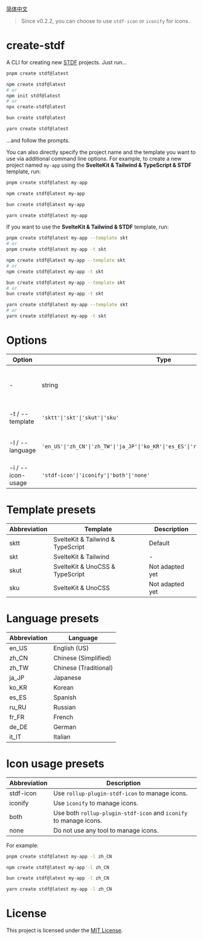 [简体中文](https://github.com/any-tdf/stdf/blob/main/packages/create-stdf/README_CN.md)

> Since v0.2.2, you can choose to use `stdf-icon` or `iconify` for icons.

# create-stdf

A CLI for creating new [STDF](https://stdf.design) projects. Just run...

<!-- :::code-groups -->
<!-- pnpm -->
```sh
pnpm create stdf@latest
```
<!-- :: -->
<!-- npm -->
```sh
npm create stdf@latest
# or
npm init stdf@latest
# or
npx create-stdf@latest
```
<!-- :: -->
<!-- bun -->
```sh
bun create stdf@latest
```
<!-- :: -->
<!-- yarn -->
```sh
yarn create stdf@latest
```
<!-- ::: -->

...and follow the prompts.

You can also directly specify the project name and the template you want to use via additional command line options. For example, to create a new project named `my-app` using the **SvelteKit & Tailwind & TypeScript & STDF** template, run:

<!-- :::code-groups -->
<!-- pnpm -->
```sh
pnpm create stdf@latest my-app
```
<!-- :: -->
<!-- npm -->
```sh
npm create stdf@latest my-app
```
<!-- :: -->
<!-- bun -->
```sh
bun create stdf@latest my-app
```
<!-- :: -->
<!-- yarn -->
```sh
yarn create stdf@latest my-app
```
<!-- ::: -->

If you want to use the **SvelteKit & Tailwind & STDF** template, run:

<!-- :::code-groups -->
<!-- pnpm -->
```sh
pnpm create stdf@latest my-app --template skt
# or
pnpm create stdf@latest my-app -t skt
```
<!-- :: -->
<!-- npm -->
```sh
npm create stdf@latest my-app --template skt
# or
npm create stdf@latest my-app -t skt
```
<!-- :: -->
<!-- bun -->
```sh
bun create stdf@latest my-app --template skt
# or
bun create stdf@latest my-app -t skt
```
<!-- :: -->
<!-- yarn -->
```sh
yarn create stdf@latest my-app --template skt
# or
yarn create stdf@latest my-app -t skt
```
<!-- ::: -->

# Options

| Option          | Type   | Default | Description                                    |
| --------------- | ------ | ------- | ---------------------------------------------- |
| -               | string | -       | The name of the project, you can direct input. |
| -t / --template | `'sktt'\|'skt'\|'skut'\|'sku'` | `'sktt'` | The template to use.                           |
| -l / --language | `'en_US'\|'zh_CN'\|'zh_TW'\|'ja_JP'\|'ko_KR'\|'es_ES'\|'ru_RU'\|'fr_FR'\|'de_DE'\|'it_IT'` | `'en_US'` | The language of the prompts.                   |
| -i / --icon-usage | `'stdf-icon'\|'iconify'\|'both'\|'none'` | `'stdf-icon'` | The icon usage method.                         |

# Template presets

| Abbreviation | Template                                                | Description     |
| ------------ | ------------------------------------------------------- | --------------- |
| sktt        | SvelteKit & Tailwind & TypeScript           | Default         |
| skt         | SvelteKit & Tailwind                         | -               |
| skut        | SvelteKit & UnoCSS & TypeScript             | Not adapted yet |
| sku         | SvelteKit & UnoCSS                         | Not adapted yet |

# Language presets

| Abbreviation  | Language              |
| ----- | --------------------- |
| en_US | English (US)          |
| zh_CN | Chinese (Simplified)  |
| zh_TW | Chinese (Traditional) |
| ja_JP | Japanese              |
| ko_KR | Korean                |
| es_ES | Spanish               |
| ru_RU | Russian               |
| fr_FR | French                |
| de_DE | German                |
| it_IT | Italian               |

# Icon usage presets

| Abbreviation | Description                                                           |
| --------- | -------------------------------------------------------------- |
| stdf-icon | Use `rollup-plugin-stdf-icon` to manage icons.                  |
| iconify   | Use `iconify` to manage icons.                                  |
| both      | Use both `rollup-plugin-stdf-icon` and `iconify` to manage icons. |
| none      | Do not use any tool to manage icons.                                       |

For example:

<!-- :::code-groups -->
<!-- pnpm -->
```sh
pnpm create stdf@latest my-app -l zh_CN
```
<!-- :: -->
<!-- npm -->
```sh
npm create stdf@latest my-app -l zh_CN
```
<!-- :: -->
<!-- bun -->
```sh
bun create stdf@latest my-app -l zh_CN
```
<!-- :: -->
<!-- yarn -->
```sh
yarn create stdf@latest my-app -l zh_CN
```
<!-- ::: -->

# License

This project is licensed under the [MIT License](https://github.com/any-tdf/stdf/blob/main/LICENSE).
